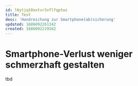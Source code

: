 ```yaml
---
id: l6ytjq18oxtvr3vflfqptwz
title: Test
desc: 'Handreichung zur Smartphone(ab)sicherung'
updated: 1686092261342
created: 1686092219162
---
```


# Smartphone-Verlust weniger schmerzhaft gestalten

tbd